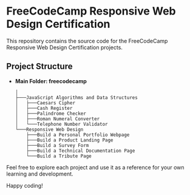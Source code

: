 # FreeCodeCamp Responsive Web Design Certification

This repository contains the source code for the FreeCodeCamp Responsive Web Design Certification projects.

## Project Structure

- **Main Folder: freecodecamp**
    ```
    │
    ├───JavaScript Algorithms and Data Structures
    │   ├───Caesars Cipher
    │   ├───Cash Register
    │   ├───Palindrome Checker
    │   ├───Roman Numeral Converter
    │   └───Telephone Number Validator
    └───Responsive Web Design
        ├───Build a Personal Portfolio Webpage
        ├───Build a Product Landing Page
        ├───Build a Survey Form
        ├───Build a Technical Documentation Page
        └───Build a Tribute Page
    ```
  

Feel free to explore each project and use it as a reference for your own learning and development.

Happy coding!
